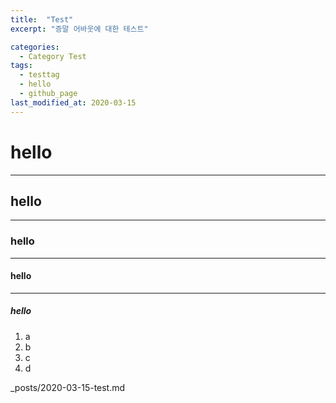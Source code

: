 ```yaml
---
title:  "Test"
excerpt: "증말 어바웃에 대한 테스트"

categories:
  - Category Test
tags:
  - testtag
  - hello
  - github_page
last_modified_at: 2020-03-15
---
```



# hello
---
## hello
---
### hello
---
#### hello
---
##### hello

1. a
2. b
3. c
4. d

_posts/2020-03-15-test.md
